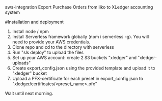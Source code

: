 aws-integration
Export Purchase Orders from iiko to XLedger accounting system

#Installation and deployment

1) Install node / npm
2) Install Serverless framework globally (npm i serverless -g). You will need to provide your AWS credentials. 
3) Clone repo and cd to the directory with serverless
4) Run "sls deploy" to upload the files
5) Set up your AWS account: create 2 S3 buckets "xledger" and "xledger-uploads"
6) Create export_config.json using the provided template and upload it to "xledger" bucket
7) Upload a PFX-certificate for each preset in export_config.json to "xledger/certificates/<preset_name>.pfx"

Wait until next morning.
